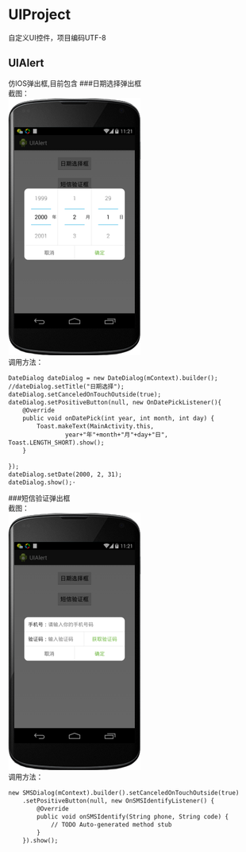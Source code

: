 # UIProject
自定义UI控件，项目编码UTF-8
## UIAlert
仿IOS弹出框,目前包含
###日期选择弹出框  
截图：  
![日期选择弹出框](https://raw.githubusercontent.com/UIAndroid/UIProject/master/UIAlert/Images/DateDialog.png)  
调用方法：  

	DateDialog dateDialog = new DateDialog(mContext).builder();
	//dateDialog.setTitle("日期选择");
	dateDialog.setCanceledOnTouchOutside(true);
	dateDialog.setPositiveButton(null, new OnDatePickListener(){
		@Override
		public void onDatePick(int year, int month, int day) {
			Toast.makeText(MainActivity.this, 
					year+"年"+month+"月"+day+"日", Toast.LENGTH_SHORT).show();
		}
		
	});
	dateDialog.setDate(2000, 2, 31);
	dateDialog.show();·
###短信验证弹出框  
截图：  
![短信验证弹出框](https://raw.githubusercontent.com/UIAndroid/UIProject/master/UIAlert/Images/SMSDialog.png)  
调用方法：  

	new SMSDialog(mContext).builder().setCanceledOnTouchOutside(true)
		.setPositiveButton(null, new OnSMSIdentifyListener() {
			@Override
			public void onSMSIdentify(String phone, String code) {
				// TODO Auto-generated method stub
			}
		}).show();
